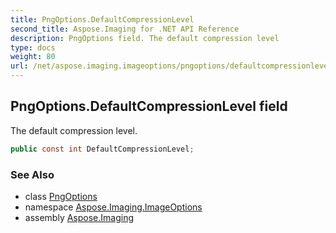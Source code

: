 ```yaml
---
title: PngOptions.DefaultCompressionLevel
second_title: Aspose.Imaging for .NET API Reference
description: PngOptions field. The default compression level
type: docs
weight: 80
url: /net/aspose.imaging.imageoptions/pngoptions/defaultcompressionlevel/
---
```

## PngOptions.DefaultCompressionLevel field

The default compression level.

```csharp
public const int DefaultCompressionLevel;
```

### See Also

* class [PngOptions](../)
* namespace [Aspose.Imaging.ImageOptions](../../pngoptions/)
* assembly [Aspose.Imaging](../../../)


